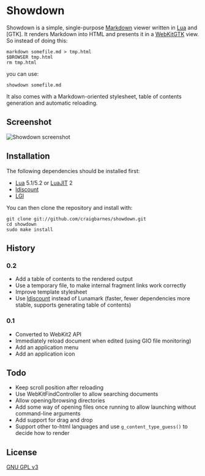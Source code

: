 Showdown
======

Showdown is a simple, single-purpose [Markdown] viewer written in [Lua] and
[GTK]. It renders Markdown into HTML and presents it in a [WebKitGTK] view.
So instead of doing this:

    markdown somefile.md > tmp.html
    $BROWSER tmp.html
    rm tmp.html

you can use:

    showdown somefile.md

It also comes with a Markdown-oriented stylesheet, table of contents
generation and automatic reloading.

Screenshot
----------

![Showdown screenshot](http://cra.igbarn.es/img/showdown.png)

Installation
------------

The following dependencies should be installed first:

* [Lua] 5.1/5.2 or [LuaJIT] 2
* [ldiscount]
* [LGI]

You can then clone the repository and install with:

    git clone git://github.com/craigbarnes/showdown.git
    cd showdown
    sudo make install

History
-------

### 0.2

* Add a table of contents to the rendered output
* Use a temporary file, to make internal fragment links work correctly
* Improve template stylesheet
* Use [ldiscount] instead of Lunamark (faster, fewer dependencies
  more stable, supports generating table of contents)

### 0.1

* Converted to WebKit2 API
* Immediately reload document when edited (using GIO file monitoring)
* Add an application menu
* Add an application icon

Todo
----

* Keep scroll position after reloading
* Use WebKitFindController to allow searching documents
* Allow opening/browsing directories
* Add some way of opening files once running to allow launching without
  command-line arguments
* Add support for drag and drop
* Support other to-html languages and use `g_content_type_guess()` to
  decide how to render

License
-------

[GNU GPL v3](http://www.gnu.org/licenses/gpl-3.0.html)


[Markdown]: http://daringfireball.net/projects/markdown/
[WebKitGTK]: http://webkitgtk.org/
[ldiscount]: https://github.com/craigbarnes/ldiscount
[LGI]: https://github.com/pavouk/lgi
[Lua]: http://lua.org/
[LuaJIT]: http://luajit.org/
